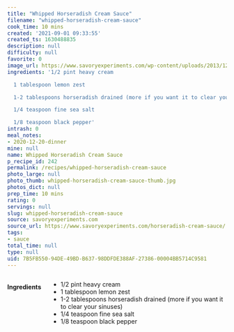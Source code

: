 ```yaml
---
title: "Whipped Horseradish Cream Sauce"
filename: "whipped-horseradish-cream-sauce"
cook_time: 10 mins
created: '2021-09-01 09:33:55'
created_ts: 1630488835
description: null
difficulty: null
favorite: 0
image_url: https://www.savoryexperiments.com/wp-content/uploads/2013/12/Whipped-Horseradish-Cream-Sauce-FB-100x100.jpg
ingredients: '1/2 pint heavy cream

  1 tablespoon lemon zest

  1-2 tablespoons horseradish drained (more if you want it to clear your sinuses)

  1/4 teaspoon fine sea salt

  1/8 teaspoon black pepper'
intrash: 0
meal_notes:
- 2020-12-20-dinner
mine: null
name: Whipped Horseradish Cream Sauce
p_recipe_id: 242
permalink: /recipes/whipped-horseradish-cream-sauce
photo_large: null
photo_thumb: whipped-horseradish-cream-sauce-thumb.jpg
photos_dict: null
prep_time: 10 mins
rating: 0
servings: null
slug: whipped-horseradish-cream-sauce
source: savoryexperiments.com
source_url: https://www.savoryexperiments.com/horseradish-cream-sauce/
tags:
- sauce
total_time: null
type: null
uid: 7B5FB550-94DE-49BD-B637-98DDFDE388AF-27386-00004BB5714C9581
---
```

<div class="large-8 medium-7 columns" id="writeup">	</div><!-- #writeup -->
</div><!-- #row-one -->
<div class="row" id="row-two">	<div class="medium-4 small-5 columns" id="ingredients"><h4>Ingredients</h4><div class="box box-ingredients content"><ul>
<li>1/2 pint heavy cream</li>
<li>1 tablespoon lemon zest</li>
<li>1-2 tablespoons horseradish drained (more if you want it to clear your sinuses)</li>
<li>1/4 teaspoon fine sea salt</li>
<li>1/8 teaspoon black pepper</li>
</ul>
</div>	</div>	<div class="medium-6 small-7 columns" id="directions">	</div>